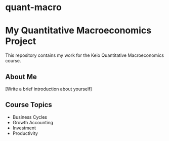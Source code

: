 # quant-macro
# My Quantitative Macroeconomics Project

This repository contains my work for the Keio Quantitative Macroeconomics course.

## About Me
[Write a brief introduction about yourself]

## Course Topics
- Business Cycles
- Growth Accounting
- Investment
- Productivity
